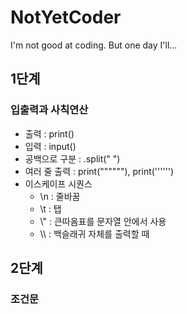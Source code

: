 # NotYetCoder
I'm not good at coding. But one day I'll...

## 1단계
### 입출력과 사칙연산
+ 출력 : print()
+ 입력 : input()
+ 공백으로 구분 : .split(" ")
+ 여러 줄 출력 : print(""""""), print('''''')
+ 이스케이프 시퀀스
  + \n : 줄바꿈
  + \t : 탭
  + \\" : 큰따옴표를 문자열 안에서 사용
  + \\\ : 백슬래귀 자체를 출력할 때
 
## 2단계
### 조건문 
